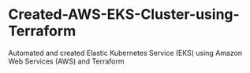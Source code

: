 # Created-AWS-EKS-Cluster-using-Terraform
Automated and created Elastic Kubernetes Service (EKS) using Amazon Web Services (AWS) and Terraform 
